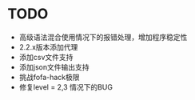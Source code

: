 # TODO

+ 高级语法混合使用情况下的报错处理，增加程序稳定性
+ 2.2.x版本添加代理
+ 添加csv文件支持
+ 添加json文件输出支持
+ 挑战fofa-hack极限
+ 修复level = 2,3 情况下的BUG


